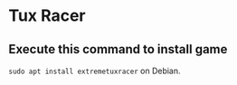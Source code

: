 # Tux Racer

## Execute this command to install game

`sudo apt install extremetuxracer`
on Debian.
